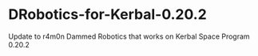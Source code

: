DRobotics-for-Kerbal-0.20.2
===========================

Update to r4m0n Dammed Robotics that works on Kerbal Space Program 0.20.2
